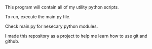 This program will contain all of my utility python scripts.

To run, execute the main.py file.

Check main.py for nesecary python modules.

I made this repository as a project to help me learn how to use git and github.
